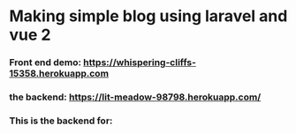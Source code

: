 # Making simple blog using laravel and vue 2
### Front end demo: https://whispering-cliffs-15358.herokuapp.com
### the backend: https://lit-meadow-98798.herokuapp.com/

### This is the backend for: